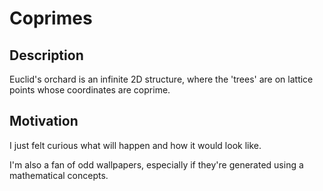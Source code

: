 # Coprimes

## Description
Euclid's orchard is an infinite 2D structure, where the 'trees' are on lattice points whose coordinates are coprime.

## Motivation
I just felt curious what will happen and how it would look like. 

I'm also a fan of odd wallpapers, especially if they're generated using a mathematical concepts.

